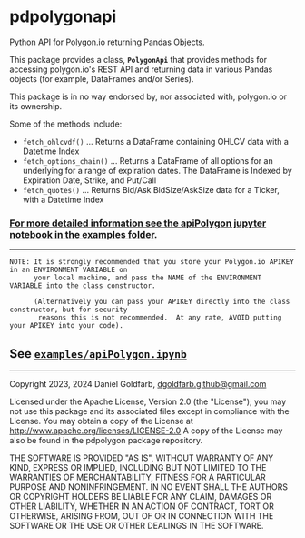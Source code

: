 # pdpolygonapi

Python API for Polygon.io returning Pandas Objects.

This package provides a class, **`PolygonApi`** that provides methods for accessing 
polygon.io's REST API and returning data in various Pandas objects (for example, DataFrames and/or Series).

This package is in no way endorsed by, nor associated with, polygon.io or its ownership.

Some of the methods include:

   - `fetch_ohlcvdf()`       ... Returns a DataFrame containing OHLCV data with a Datetime Index
   - `fetch_options_chain()` ... Returns a DataFrame of all options for an underlying for a range of expiration dates.
                               The DataFrame is Indexed by Expiration Date, Strike, and Put/Call
   - `fetch_quotes()`        ... Returns Bid/Ask BidSize/AskSize data for a Ticker, with a Datetime Index



### [For more detailed information see the apiPolygon jupyter notebook in the examples folder](https://github.com/DanielGoldfarb/pdpolygonapi/blob/main/examples/apiPolygon.ipynb).

---


```
NOTE: It is strongly recommended that you store your Polygon.io APIKEY in an ENVIRONMENT VARIABLE on
      your local machine, and pass the NAME of the ENVIRONMENT VARIABLE into the class constructor.

      (Alternatively you can pass your APIKEY directly into the class constructor, but for security
       reasons this is not recommended.  At any rate, AVOID putting your APIKEY into your code).
```
## See [**`examples/apiPolygon.ipynb`**](https://github.com/DanielGoldfarb/pdpolygonapi/blob/main/examples/apiPolygon.ipynb)


---

Copyright 2023, 2024 Daniel Goldfarb, dgoldfarb.github@gmail.com

Licensed under the Apache License, Version 2.0 (the "License");  you may not 
use this package and its associated files except in compliance with the License.
You may obtain a copy of the License at http://www.apache.org/licenses/LICENSE-2.0
A copy of the License may also be found in the pdpolygon package repository.

THE SOFTWARE IS PROVIDED "AS IS", WITHOUT WARRANTY OF ANY KIND, EXPRESS OR
IMPLIED, INCLUDING BUT NOT LIMITED TO THE WARRANTIES OF MERCHANTABILITY,
FITNESS FOR A PARTICULAR PURPOSE AND NONINFRINGEMENT. IN NO EVENT SHALL THE
AUTHORS OR COPYRIGHT HOLDERS BE LIABLE FOR ANY CLAIM, DAMAGES OR OTHER
LIABILITY, WHETHER IN AN ACTION OF CONTRACT, TORT OR OTHERWISE, ARISING FROM,
OUT OF OR IN CONNECTION WITH THE SOFTWARE OR THE USE OR OTHER DEALINGS IN THE
SOFTWARE.
